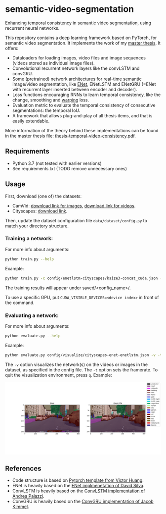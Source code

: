 # semantic-video-segmentation
Enhancing temporal consistency in semantic video segmentation, using recurrent neural networks.

This repository contains a deep learning framework based on PyTorch, for semantic video segmentation. It implements 
the work of my [master thesis](thesis-temporal-video-consistency.pdf). It offers:
- Dataloaders for loading images, video files and image sequences (videos stored as individual image files).
- Convolutional recurrent network layers like the convLSTM and convGRU. 
- Some (pretrained) network architectures for real-time semantic image/video segmentation, like 
    [ENet](https://arxiv.org/abs/1606.02147v1), ENetLSTM and ENetGRU (=ENet with recurrent layer inserted between 
    encoder and decoder).
- Loss functions encouraging RNNs to learn temporal consistency, like the change, smoothing and 
    [warping](http://openaccess.thecvf.com/content_ECCV_2018/html/Wei-Sheng_Lai_Real-Time_Blind_Video_ECCV_2018_paper.html) 
    loss.
- Evaluation metric to evaluate the temporal consistency of consecutive segmentations: the temporal IoU.
- A framework that allows plug-and-play of all thesis items, and that is easily extendable.

More information of the theory behind these implementations can be found in the master thesis file: 
    [thesis-temporal-video-consistency.pdf](thesis-temporal-video-consistency.pdf).

## Requirements
- Python 3.7 (not tested with earlier versions)
- See requirements.txt  (TODO remove unnecessary ones)

## Usage

First, download (one of) the datasets:
- CamVid:
[download link for images](https://github.com/alexgkendall/SegNet-Tutorial/tree/master/CamVid), 
[download link for videos](http://mi.eng.cam.ac.uk/research/projects/VideoRec/CamVid/).
- Cityscapes: 
[download link](https://www.cityscapes-dataset.com/).

Then, update the dataset configuration file `data/dataset/config.py` to match your directory structure.

### Training a network:
For more info about arguments:
```bash
python train.py --help
```
Example:
```bash
python train.py -c config/enetlstm-cityscapes/ksize3-concat_cuda.json --cuda
```
The training results will appear under saved/<config_name>/. 

To use a specific GPU, put `CUDA_VISIBLE_DEVICES=<device index>` in front of the command. 

### Evaluating a network: 
For more info about arguments: 
```bash
python evaluate.py --help
```
Example: 
```bash
python evaluate.py config/visualize/cityscapes-enet-enetlstm.json -v -t 0.1 --cuda
```
The `-v` option visualizes the network(s) on the videos or images in the dataset, as specified in the config file. 
The `-t` option sets the framerate. 
To quit the visualization environment, press `q`. Example: 

![alt text](examples/example.png "Example image")

## References

- Code structure is based on [Pytorch template from Victor Huang](https://github.com/victoresque/pytorch-template).
- ENet is heavily based on the [ENet implmenetation of David Silva](http://www.dropwizard.io/1.0.2/docs/).
- ConvLSTM is heavily based on the [ConvLSTM implementation of Andrea Palazzi](https://github.com/ndrplz/ConvLSTM_pytorch/blob/master/convlstm.py).
- ConvGRU is heavily based on the [ConvGRU implementation of Jacob Kimmel](https://github.com/jacobkimmel/pytorch_convgru/blob/master/convgru.py).
